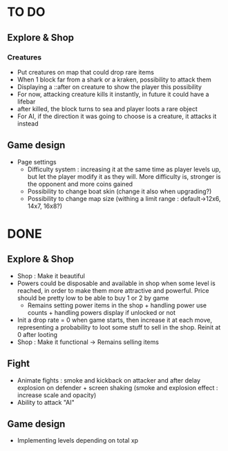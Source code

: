 # TO DO

## Explore & Shop

### Creatures
* Put creatures on map that could drop rare items
* When 1 block far from a shark or a kraken, possibility to attack them
* Displaying a ::after on creature to show the player this possibility
* For now, attacking creature kills it instantly, in future it could have a lifebar
* after killed, the block turns to sea and player loots a rare object
* For AI, if the direction it was going to choose is a creature, it attacks it instead 


## Game design
* Page settings
    - Difficulty system : increasing it at the same time as player levels up, but let the player modify it as they will. More difficulty is, stronger is the opponent and more coins gained
    -  Possibility to change boat skin (change it also when upgrading?)
    - Possibility to change map size (withing a limit range : default->12x6, 14x7, 16x8?)

# DONE

## Explore & Shop
* Shop : Make it beautiful
* Powers could be disposable and available in shop when some level is reached, in order to make them more attractive and powerful. Price should be pretty low to be able to buy 1 or 2 by game
    - Remains setting power items in the shop + handling power use counts + handling powers display if unlocked or not
* Init a drop rate = 0 when game starts, then increase it at each move, representing a probability to loot some stuff to sell in the shop. Reinit at 0 after looting
* Shop : Make it functional -> Remains selling items


## Fight
* Animate fights : smoke and kickback on attacker and after delay explosion on defender + screen shaking (smoke and explosion effect : increase scale and opacity)
* Ability to attack "AI"

## Game design
* Implementing levels depending on total xp